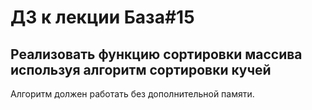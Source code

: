 # ДЗ к лекции База#15

## Реализовать функцию сортировки массива используя алгоритм сортировки кучей

Алгоритм должен работать без дополнительной памяти.

